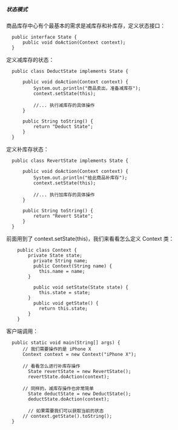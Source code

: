 ##### 状态模式
商品库存中心有个最基本的需求是减库存和补库存，定义状态接口：

      public interface State {
          public void doAction(Context context);
      }
定义减库存的状态：

      public class DeductState implements State {

          public void doAction(Context context) {
              System.out.println("商品卖出，准备减库存");
              context.setState(this);

              //... 执行减库存的具体操作
          }

          public String toString() {
              return "Deduct State";
          }
      } 
定义补库存状态：

      public class RevertState implements State {

          public void doAction(Context context) {
              System.out.println("给此商品补库存");
              context.setState(this);

              //... 执行加库存的具体操作
          }

          public String toString() {
              return "Revert State";
          }
      }
前面用到了 context.setState(this)，我们来看看怎么定义 Context 类：

        public class Context {
            private State state;
              private String name;
              public Context(String name) {
                this.name = name;
            }

              public void setState(State state) {
                this.state = state;
            }
              public void getState() {
                return this.state;
            }
        }
客户端调用：

      public static void main(String[] args) {
          // 我们需要操作的是 iPhone X
          Context context = new Context("iPhone X");

          // 看看怎么进行补库存操作
            State revertState = new RevertState();
            revertState.doAction(context);

          // 同样的，减库存操作也非常简单
            State deductState = new DeductState();
            deductState.doAction(context);

            // 如果需要我们可以获取当前的状态
          // context.getState().toString();
      }

